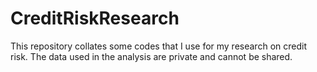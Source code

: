 # CreditRiskResearch

This repository collates some codes that I use for my research on credit risk. The data used in the analysis are private and cannot be shared.
